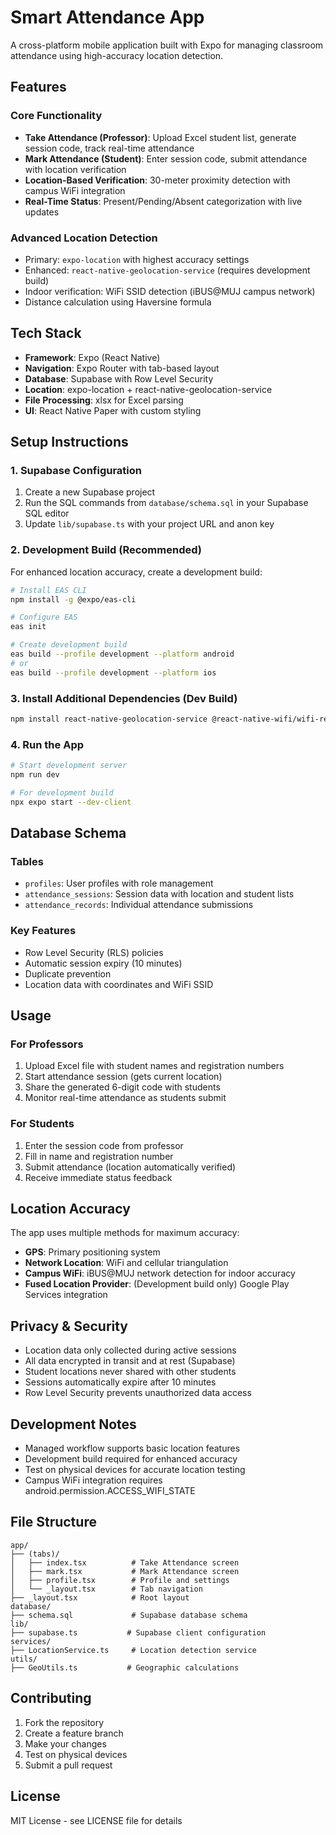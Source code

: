 # Smart Attendance App

A cross-platform mobile application built with Expo for managing classroom attendance using high-accuracy location detection.

## Features

### Core Functionality
- **Take Attendance (Professor)**: Upload Excel student list, generate session code, track real-time attendance
- **Mark Attendance (Student)**: Enter session code, submit attendance with location verification
- **Location-Based Verification**: 30-meter proximity detection with campus WiFi integration
- **Real-Time Status**: Present/Pending/Absent categorization with live updates

### Advanced Location Detection
- Primary: `expo-location` with highest accuracy settings
- Enhanced: `react-native-geolocation-service` (requires development build)
- Indoor verification: WiFi SSID detection (iBUS@MUJ campus network)
- Distance calculation using Haversine formula

## Tech Stack

- **Framework**: Expo (React Native)
- **Navigation**: Expo Router with tab-based layout
- **Database**: Supabase with Row Level Security
- **Location**: expo-location + react-native-geolocation-service
- **File Processing**: xlsx for Excel parsing
- **UI**: React Native Paper with custom styling

## Setup Instructions

### 1. Supabase Configuration

1. Create a new Supabase project
2. Run the SQL commands from `database/schema.sql` in your Supabase SQL editor
3. Update `lib/supabase.ts` with your project URL and anon key

### 2. Development Build (Recommended)

For enhanced location accuracy, create a development build:

```bash
# Install EAS CLI
npm install -g @expo/eas-cli

# Configure EAS
eas init

# Create development build
eas build --profile development --platform android
# or
eas build --profile development --platform ios
```

### 3. Install Additional Dependencies (Dev Build)

```bash
npm install react-native-geolocation-service @react-native-wifi/wifi-reachability
```

### 4. Run the App

```bash
# Start development server
npm run dev

# For development build
npx expo start --dev-client
```

## Database Schema

### Tables
- `profiles`: User profiles with role management
- `attendance_sessions`: Session data with location and student lists
- `attendance_records`: Individual attendance submissions

### Key Features
- Row Level Security (RLS) policies
- Automatic session expiry (10 minutes)
- Duplicate prevention
- Location data with coordinates and WiFi SSID

## Usage

### For Professors
1. Upload Excel file with student names and registration numbers
2. Start attendance session (gets current location)
3. Share the generated 6-digit code with students
4. Monitor real-time attendance as students submit

### For Students
1. Enter the session code from professor
2. Fill in name and registration number
3. Submit attendance (location automatically verified)
4. Receive immediate status feedback

## Location Accuracy

The app uses multiple methods for maximum accuracy:

- **GPS**: Primary positioning system
- **Network Location**: WiFi and cellular triangulation
- **Campus WiFi**: iBUS@MUJ network detection for indoor accuracy
- **Fused Location Provider**: (Development build only) Google Play Services integration

## Privacy & Security

- Location data only collected during active sessions
- All data encrypted in transit and at rest (Supabase)
- Student locations never shared with other students
- Sessions automatically expire after 10 minutes
- Row Level Security prevents unauthorized data access

## Development Notes

- Managed workflow supports basic location features
- Development build required for enhanced accuracy
- Test on physical devices for accurate location testing
- Campus WiFi integration requires android.permission.ACCESS_WIFI_STATE

## File Structure

```
app/
├── (tabs)/
│   ├── index.tsx          # Take Attendance screen
│   ├── mark.tsx           # Mark Attendance screen
│   ├── profile.tsx        # Profile and settings
│   └── _layout.tsx        # Tab navigation
├── _layout.tsx            # Root layout
database/
├── schema.sql             # Supabase database schema
lib/
├── supabase.ts           # Supabase client configuration
services/
├── LocationService.ts     # Location detection service
utils/
├── GeoUtils.ts           # Geographic calculations
```

## Contributing

1. Fork the repository
2. Create a feature branch
3. Make your changes
4. Test on physical devices
5. Submit a pull request

## License

MIT License - see LICENSE file for details